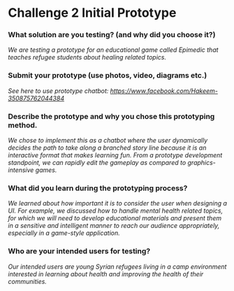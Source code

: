 # Challenge 2 Initial Prototype

### What solution are you testing? (and why did you choose it?)

*We are testing a prototype for an educational game called Epimedic that teaches refugee students about healing related topics.*

### Submit your prototype (use photos, video, diagrams etc.)

*See here to use prototype chatbot: https://www.facebook.com/Hakeem-350875762044384*

### Describe the prototype and why you chose this prototyping method. 

*We chose to implement this as a chatbot where the user dynamically decides the path to take along a branched story line because it is an interactive format that makes learning fun. From a prototype development standpoint, we can rapidly edit the gameplay as compared to graphics-intensive games.*

### What did you learn during the prototyping process?

*We learned about how important it is to consider the user when designing a UI. For example, we discussed how to handle mental health related topics, for which we will need to develop educational materials and present them in a  sensitive and intelligent manner to reach our audience appropriately, especially in a game-style application.*

### Who are your intended users for testing?

*Our intended users are young Syrian refugees living in a camp environment interested in learning about health and improving the health of their communities.*